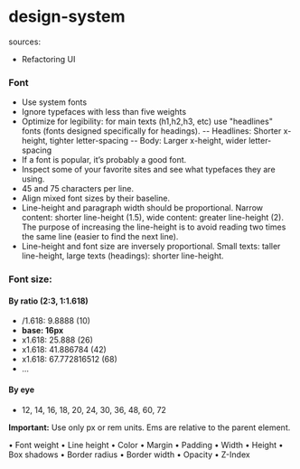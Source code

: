 # design-system
sources:
- Refactoring UI

### Font
- Use system fonts
- Ignore typefaces with less than five weights
- Optimize for legibility: for main texts (h1,h2,h3, etc) use "headlines" fonts (fonts designed specifically for headings). 
-- Headlines: Shorter x-height, tighter letter-spacing
-- Body: Larger x-height, wider letter-spacing
- If a font is popular, it’s probably a good font.
- Inspect some of your favorite sites and see what typefaces they are using.
- 45 and 75 characters per line.
- Align mixed font sizes by their baseline.
- Line-height and paragraph width should be proportional. Narrow content: shorter line-height (1.5), wide content: greater line-height (2). The purpose of increasing the line-height is to avoid reading two times the same line (easier to find the next line).
- Line-height and font size are inversely proportional. Small texts: taller line-height, large texts (headings): shorter line-height.

### Font size:
#### By ratio (2:3, 1:1.618)

- /1.618: 9.8888 (10)
- **base: 16px**
- x1.618: 25.888 (26)
- x1.618: 41.886784 (42)
- x1.618: 67.772816512 (68)
- ...

#### By eye
- 12, 14, 16, 18, 20, 24, 30, 36, 48, 60, 72

**Important:** Use only px or rem units. Ems are relative to the parent element.

• Font weight
• Line height
• Color
• Margin
• Padding
• Width
• Height
• Box shadows
• Border radius
• Border width
• Opacity
• Z-Index
